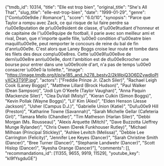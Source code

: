 {"tmdb_id": 10314, "title": "Elle est trop bien", "original_title": "She's All That", "slug_title": "elle-est-trop-bien", "date": "1999-01-29", "genre": ["Com\u00e9die / Romance"], "score": "6.0/10", "synopsis": "Parce que Taylor a rompu avec Zack, ce qui risque de lui faire perdre sa r\u00e9putation de pr\u00e9sident de classe, d'\u00e9tudiant d'honneur et de capitaine de l'\u00e9quipe de football, il parie avec son meilleur ami et rival, Dean, que n'importe quelle fille, \u00e0 condition d'\u00eatre bien maquill\u00e9e, peut remporter le concours de reine du bal de fin d'ann\u00e9e. C'est alors que Laney Boggs croise leur route et tombe dans les filets des deux comp\u00e8res. Cette \u00e9l\u00e8ve de derni\u00e8re ann\u00e9e, dont l'ambition est de d\u00e9crocher une bourse pour entrer dans une \u00e9cole d'art, n'a pas de temps \u00e0 consacrer \u00e0 la toilette.", "image": "https://image.tmdb.org/t/p/w185_and_h278_bestv2/2kWpjQ3O6DZywdIoPlvXCk3T91P.jpg", "actors": ["Freddie Prinze Jr. (Zach Siler)", "Rachael Leigh Cook (Laney Boggs)", "Matthew Lillard (Brock Hudson)", "Paul Walker (Dean Sampson)", "Jodi Lyn O'Keefe (Taylor Vaughan)", "Anna Paquin (Mackenzie Siler)", "Clea DuVall (Misty)", "Kieran Culkin (Simon Boggs)", "Kevin Pollak (Wayne Boggs)", "Lil' Kim (Alex)", "Elden Henson (Jesse Jackson)", "Usher (Campus D.J.)", "Gabrielle Union (Katie)", "Dul\u00e9 Hill (Preston)", "Katharine Towne (Savannah)", "Sarah Michelle Gellar (Cafeteria Girl)", "Tamara Mello (Chandler)", "Tim Matheson (Harlan Siler)", "Debbi Morgan (Ms. Rousseau)", "Alexis Arquette (Mitch)", "Dave Buzzotta (Jeffrey Munge Rylander)", "Chris Owen (Derek Funkhouser Rutley)", "Michael Milhoan (Principal Stickley)", "Ashlee Levitch (Melissa)", "Debbie Lee Carrington (Felicity)", "Jennifer Lee Keyes (Dancer)", "Sarah Christine Smith (Dancer)", "Bree Turner (Dancer)", "Stephanie Landwehr (Dancer)", "Scott Hislop (Dancer)", "Ayesha Orange (Dancer)"], "comments": [], "recommandations_id": [11355, 9655, 9919, 11529], "youtube_key": "kI9fYsgduGE"}